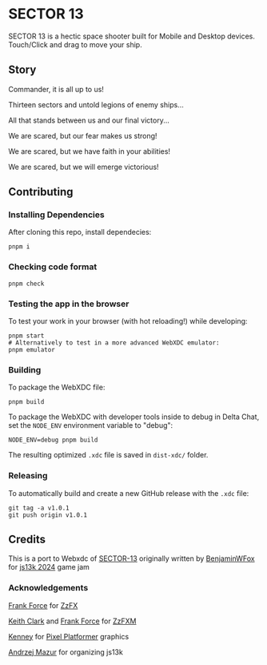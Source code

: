# SECTOR 13

SECTOR 13 is a hectic space shooter built for Mobile and Desktop devices.
Touch/Click and drag to move your ship.

## Story

Commander, it is all up to us!

Thirteen sectors and untold legions of enemy ships...

All that stands between us and our final victory...

We are scared, but our fear makes us strong!

We are scared, but we have faith in your abilities!

We are scared, but we will emerge victorious!

## Contributing

### Installing Dependencies

After cloning this repo, install dependecies:

```
pnpm i
```

### Checking code format

```
pnpm check
```

### Testing the app in the browser

To test your work in your browser (with hot reloading!) while developing:

```
pnpm start
# Alternatively to test in a more advanced WebXDC emulator:
pnpm emulator
```

### Building

To package the WebXDC file:

```
pnpm build
```

To package the WebXDC with developer tools inside to debug in Delta Chat, set the `NODE_ENV`
environment variable to "debug":

```
NODE_ENV=debug pnpm build
```

The resulting optimized `.xdc` file is saved in `dist-xdc/` folder.

### Releasing

To automatically build and create a new GitHub release with the `.xdc` file:

```
git tag -a v1.0.1
git push origin v1.0.1
```

## Credits

This is a port to Webxdc of [SECTOR-13](https://github.com/BenjaminWFox/Sector-13-Js13k-2024) originally written by [BenjaminWFox](https://github.com/BenjaminWFox) for [js13k 2024](https://js13kgames.com/) game jam

### Acknowledgements

[Frank Force](https://twitter.com/KilledByAPixel) for [ZzFX](https://github.com/KilledByAPixel/ZzFX)

[Keith Clark](https://twitter.com/keithclarkcouk) and [Frank Force](https://twitter.com/KilledByAPixel) for [ZzFXM](https://keithclark.github.io/ZzFXM/)

[Kenney](https://kenney.nl/) for [Pixel Platformer](https://kenney.nl/assets/pixel-platformer) graphics

[Andrzej Mazur](https://end3r.com/) for organizing js13k
